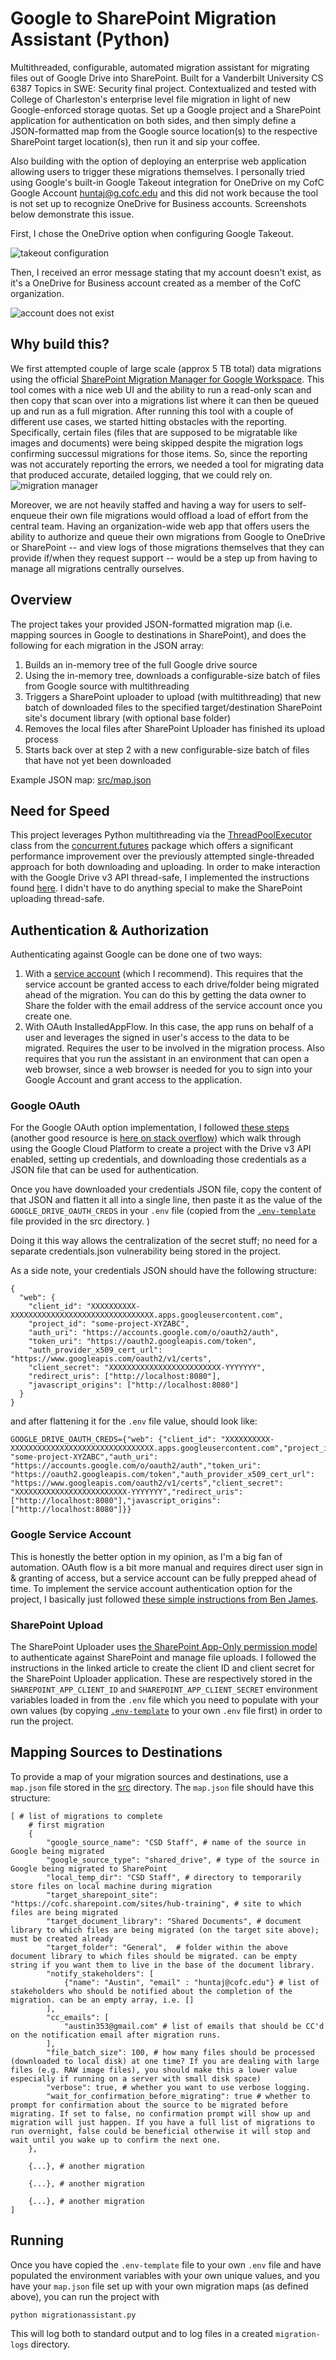 # Google to SharePoint Migration Assistant (Python)

Multithreaded, configurable, automated migration assistant for migrating files out of Google Drive into SharePoint. Built for a Vanderbilt University CS 6387 Topics in SWE: Security final project. Contextualized and tested with College of Charleston's enterprise level file migration in light of new Google-enforced storage quotas. Set up a Google project and a SharePoint application for authentication on both sides, and then simply define a JSON-formatted map from the Google source location(s) to the respective SharePoint target location(s), then run it and sip your coffee.

Also building with the option of deploying an enterprise web application allowing users to trigger these migrations themselves. I personally tried using Google's built-in Google Takeout integration for OneDrive on my CofC Google Account huntaj@g.cofc.edu and this did not work because the tool is not set up to recognize OneDrive for Business accounts. Screenshots below demonstrate this issue.

First, I chose the OneDrive option when configuring Google Takeout.

![takeout configuration](img/takeout-1.jpg)

Then, I received an error message stating that my account doesn't exist, as it's a OneDrive for Business account created as a member of the CofC organization.

![account does not exist](img/not-recognized.jpg)

## Why build this?

We first attempted couple of large scale (approx 5 TB total) data migrations using the official [SharePoint Migration Manager for Google Workspace](https://docs.microsoft.com/en-US/sharepointmigration/mm-google-overview?WT.mc_id=365AdminCSH_spo). This tool comes with a nice web UI and the ability to run a read-only scan and then copy that scan over into a migrations list where it can then be queued up and run as a full migration. After running this tool with a couple of different use cases, we started hitting obstacles with the reporting. Specifically, certain files (files that are supposed to be migratable like images and documents) were being skipped despite the migration logs confirming successul migrations for those items. So, since the reporting was not accurately reporting the errors, we needed a tool for migrating data that produced accurate, detailed logging, that we could rely on.
![migration manager](img/spo-migration-manager.jpg)

Moreover, we are not heavily staffed and having a way for users to self-enqueue their own file migrations would offload a load of effort from the central team. Having an organization-wide web app that offers users the ability to authorize and queue their own migrations from Google to OneDrive or SharePoint -- and view logs of those migrations themselves that they can provide if/when they request support -- would be a step up from having to manage all migrations centrally ourselves.

## Overview

The project takes your provided JSON-formatted migration map (i.e. mapping sources in Google to destinations in SharePoint), and does the following for each migration in the JSON array:

1. Builds an in-memory tree of the full Google drive source
2. Using the in-memory tree, downloads a configurable-size batch of files from Google source with multithreading
3. Triggers a SharePoint uploader to upload (with multithreading) that new batch of downloaded files to the specified target/destination SharePoint site's document library (with optional base folder)
4. Removes the local files after SharePoint Uploader has finished its upload process
5. Starts back over at step 2 with a new configurable-size batch of files that have not yet been downloaded

Example JSON map: [src/map.json](src/map.json)

## Need for Speed

This project leverages Python multithreading via the [ThreadPoolExecutor](https://docs.python.org/3/library/concurrent.futures.html#threadpoolexecutor) class from the [concurrent.futures](https://docs.python.org/3/library/concurrent.futures.html#threadpoolexecutor) package which offers a significant performance improvement over the previously attempted single-threaded approach for both downloading and uploading. In order to make interaction with the Google Drive v3 API thread-safe, I implemented the instructions found [here](https://github.com/googleapis/google-api-python-client/blob/main/docs/thread_safety.md). I didn't have to do anything special to make the SharePoint uploading thread-safe.

## Authentication & Authorization

Authenticating against Google can be done one of two ways:

1. With a [service account](https://cloud.google.com/iam/docs/service-accounts) (which I recommend). This requires that the service account be granted access to each drive/folder being migrated ahead of the migration. You can do this by getting the data owner to Share the folder with the email address of the service account once you create one.
2. With OAuth InstalledAppFlow. In this case, the app runs on behalf of a user and leverages the signed in user's access to the data to be migrated. Requires the user to be involved in the migration process. Also requires that you run the assistant in an environment that can open a web browser, since a web browser is needed for you to sign into your Google Account and grant access to the application.

### Google OAuth

For the Google OAuth option implementation, I followed [these steps](https://developers.google.com/drive/api/quickstart/python) (another good resource is [here on stack overflow](https://stackoverflow.com/questions/60111361/how-to-download-a-file-from-google-drive-using-python-and-the-drive-api-v3)) which walk through using the Google Cloud Platform to create a project with the Drive v3 API enabled, setting up credentials, and downloading those credentials as a JSON file that can be used for authentication.

Once you have downloaded your credentials JSON file, copy the content of that JSON and flatten it all into a single line, then paste it as the value of the `GOOGLE_DRIVE_OAUTH_CREDS` in your `.env` file (copied from the [`.env-template`](src/.env-template) file provided in the src directory. )

Doing it this way allows the centralization of the secret stuff; no need for a separate credentials.json vulnerability being stored in the project.

As a side note, your credentials JSON should have the following structure:

```
{
  "web": {
    "client_id": "XXXXXXXXXX-XXXXXXXXXXXXXXXXXXXXXXXXXXXXXXXX.apps.googleusercontent.com",
    "project_id": "some-project-XYZABC",
    "auth_uri": "https://accounts.google.com/o/oauth2/auth",
    "token_uri": "https://oauth2.googleapis.com/token",
    "auth_provider_x509_cert_url": "https://www.googleapis.com/oauth2/v1/certs",
    "client_secret": "XXXXXXXXXXXXXXXXXXXXXXXXX-YYYYYYY",
    "redirect_uris": ["http://localhost:8080"],
    "javascript_origins": ["http://localhost:8080"]
  }
}
```

and after flattening it for the `.env` file value, should look like:

```
GOOGLE_DRIVE_OAUTH_CREDS={"web": {"client_id": "XXXXXXXXXX-XXXXXXXXXXXXXXXXXXXXXXXXXXXXXXXX.apps.googleusercontent.com","project_id": "some-project-XYZABC","auth_uri": "https://accounts.google.com/o/oauth2/auth","token_uri": "https://oauth2.googleapis.com/token","auth_provider_x509_cert_url": "https://www.googleapis.com/oauth2/v1/certs","client_secret": "XXXXXXXXXXXXXXXXXXXXXXXXX-YYYYYYY","redirect_uris": ["http://localhost:8080"],"javascript_origins": ["http://localhost:8080"]}}
```

### Google Service Account

This is honestly the better option in my opinion, as I'm a big fan of automation. OAuth flow is a bit more manual and requires direct user sign in & granting of access, but a service account can be fully prepped ahead of time. To implement the service account authentication option for the project, I basically just followed [these simple instructions from Ben James](https://blog.benjames.io/2020/09/13/authorise-your-python-google-drive-api-the-easy-way/).

### SharePoint Upload

The SharePoint Uploader uses [the SharePoint App-Only permission model](https://docs.microsoft.com/en-us/sharepoint/dev/solution-guidance/security-apponly-azureacs) to authenticate against SharePoint and manage file uploads. I followed the instructions in the linked article to create the client ID and client secret for the SharePoint Uploader application. These are respectively stored in the `SHAREPOINT_APP_CLIENT_ID` and `SHAREPOINT_APP_CLIENT_SECRET` environment variables loaded in from the `.env` file which you need to populate with your own values (by copying [`.env-template`](src/.env-template) to your own `.env` file first) in order to run the project.

## Mapping Sources to Destinations

To provide a map of your migration sources and destinations, use a `map.json` file stored in the [src](src/__init__.py) directory. The `map.json` file should have this structure:

```
[ # list of migrations to complete
    # first migration
    {
        "google_source_name": "CSD Staff", # name of the source in Google being migrated
        "google_source_type": "shared_drive", # type of the source in Google being migrated to SharePoint
        "local_temp_dir": "CSD Staff", # directory to temporarily store files on local machine during migration
        "target_sharepoint_site": "https://cofc.sharepoint.com/sites/hub-training", # site to which files are being migrated
        "target_document_library": "Shared Documents", # document library to which files are being migrated (on the target site above); must be created already
        "target_folder": "General",  # folder within the above document library to which files should be migrated. can be empty string if you want them to live in the base of the document library.
        "notify_stakeholders": [
            {"name": "Austin", "email" : "huntaj@cofc.edu"} # list of stakeholders who should be notified about the completion of the migration. can be an empty array, i.e. []
        ],
        "cc_emails": [
            "austin353@gmail.com" # list of emails that should be CC'd on the notification email after migration runs.
        ],
        "file_batch_size": 100, # how many files should be processed (downloaded to local disk) at one time? If you are dealing with large files (e.g. RAW image files), you should make this a lower value especially if running on a server with small disk space)
        "verbose": true, # whether you want to use verbose logging.
        "wait_for_confirmation_before_migrating": true # whether to prompt for confirmation about the source to be migrated before migrating. If set to false, no confirmation prompt will show up and migration will just happen. If you have a full list of migrations to run overnight, false could be beneficial otherwise it will stop and wait until you wake up to confirm the next one.
    },

    {...}, # another migration

    {...}, # another migration

    {...}, # another migration
]
```

## Running

Once you have copied the `.env-template` file to your own `.env` file and have populated the environment variables with your own unique values, and you have your `map.json` file set up with your own migration maps (as defined above), you can run the project with

```
python migrationassistant.py
```

This will log both to standard output and to log files in a created `migration-logs` directory.
